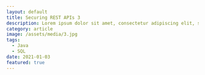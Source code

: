 ```yaml
---
layout: default
title: Securing REST APIs 3
description: Lorem ipsum dolor sit amet, consectetur adipiscing elit, sed do eiusmod tempor incididunt ut labore et dolore magna aliqua. Ut enim ad minim veniam, quis nostrud exercitation ullamco laboris nisi ut aliquip ex ea commodo consequat.
category: article
image: /assets/media/3.jpg
tags:
  - Java
  - SQL
date: 2021-01-03
featured: true
---
```

